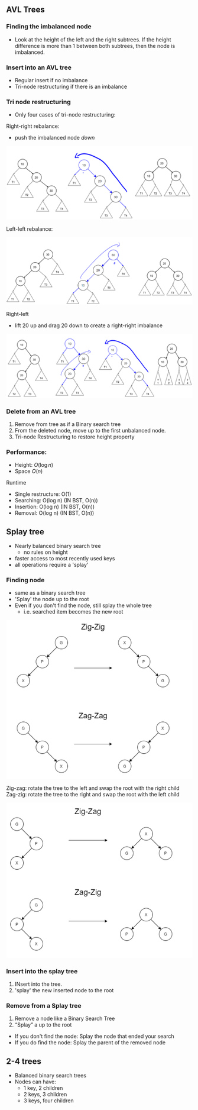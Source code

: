 ## AVL Trees

### Finding the imbalanced node
- Look at the height of the left and the right subtrees. If the height difference is more than 1 between both subtrees, then the node is imbalanced.


### Insert into an AVL tree
- Regular insert if no imbalance
- Tri-node restructuring if there is an imbalance

### Tri node restructuring
- Only four cases of tri-node restructuring:

Right-right rebalance:
- push the imbalanced node *down*


![Alt text](assets/IMG91.PNG)

Left-left rebalance:

![Alt text](assets/IMG92.PNG)

Right-left
- lift 20 up and drag 20 down to create a right-right imbalance

![Alt text](assets/IMG93.PNG)

### Delete from an AVL tree
1. Remove from tree as if a Binary search tree
2. From the deleted node, move up to the first unbalanced node.
3. Tri-node Restructuring to restore height property

### Performance:
- Height: $O(\log n)$
- Space $O(n)$

Runtime 
- Single restructure: O(1) 
- Searching: O(log n) (IN BST, O(n))
- Insertion: O(log n) (IN BST, O(n))
- Removal: O(log n) (IN BST, O(n))

## Splay tree
- Nearly balanced binary search tree    
  - no rules on height
- faster access to most recently used keys
- all operations require a 'splay'

### Finding node
- same as a binary search tree
- 'Splay' the node up to the root
- Even if you don't find the node, still splay the whole tree
  - i.e. searched item becomes the new root

![Alt text](assets/IMG94.PNG)

Zig-zag: rotate the tree to the left and swap the root with the right child
Zag-zig: rotate the tree to the right and swap the root with the left child

![Alt text](assets/IMG95.PNG)


### Insert into the splay tree
1. INsert into the tree.
2. 'splay' the new inserted node to the root

### Remove from a Splay tree
1. Remove a node like a Binary Search Tree
2. “Splay” a up to the root
  - If you don't find the node: Splay the node that ended your search
  - If you do find the node: Splay the parent of the removed node

## 2-4 trees
- Balanced binary search trees
- Nodes can have:
  - 1 key, 2 children
  - 2 keys, 3 children
  - 3 keys, four children
